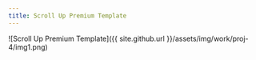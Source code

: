 ```yaml
---
title: Scroll Up Premium Template
---
```


![Scroll Up Premium Template]({{ site.github.url }}/assets/img/work/proj-4/img1.png)
